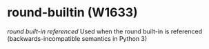 # round-builtin (W1633)
*round built-in referenced* Used when the round built-in is referenced
(backwards-incompatible semantics in Python 3)

